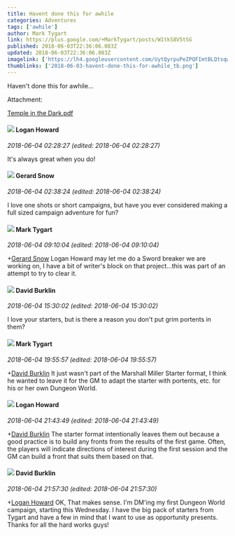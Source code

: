 ```yaml
---
title: Havent done this for awhile
categories: Adventures
tags: ['awhile']
author: Mark Tygart
link: https://plus.google.com/+MarkTygart/posts/W1tkS8V5tSG
published: 2018-06-03T22:36:06.083Z
updated: 2018-06-03T22:36:06.083Z
imagelink: ['https://lh4.googleusercontent.com/UytQyrpuPeZPQFImtBLQtsqwnDLhh5mdgjf_QzwT6V053ZjqRzC8cK2l46o=w1200-h630-p']
thumblinks: ['2018-06-03-havent-done-this-for-awhile_tb.png']
---
```


Haven&#39;t done this for awhile...


Attachment:

<a href='https://drive.google.com/open?id=16_mvyeHaIbADQSZv_oEVN18KlZTBjF3S'>Temple in the Dark.pdf</a>


<div id='comment z13mz1xycxaruzj5h04cf1vyvlfix1rhfds'>
  <h4><img src='{{site.baseurl}}//images/avatars/117938653641565340771_photo.jpg'> Logan Howard</h4>
      <p><cite>2018-06-04 02:28:27 (edited: 2018-06-04 02:28:27)</cite></p>
        <p>It&#39;s always great when you do!</p>
</div>
        

<div id='comment z13mz1xycxaruzj5h04cf1vyvlfix1rhfds'>
  <h4><img src='{{site.baseurl}}//images/avatars/112861727035740900905_photo.jpg'> Gerard Snow</h4>
      <p><cite>2018-06-04 02:38:24 (edited: 2018-06-04 02:38:24)</cite></p>
        <p>I love one shots or short campaigns, but have you ever considered making a full sized campaign adventure for fun?</p>
</div>
        

<div id='comment z13mz1xycxaruzj5h04cf1vyvlfix1rhfds'>
  <h4><img src='{{site.baseurl}}//images/avatars/118088719859349999400_photo.jpg'> Mark Tygart</h4>
      <p><cite>2018-06-04 09:10:04 (edited: 2018-06-04 09:10:04)</cite></p>
        <p><span class="proflinkWrapper"><span class="proflinkPrefix">+</span><a class="proflink" href="https://plus.google.com/112861727035740900905" oid="112861727035740900905">Gerard Snow</a></span> Logan Howard may let me do a Sword breaker we are working on, I have a bit of writer&#39;s block on that project...this was part of an attempt to try to clear it.</p>
</div>
        

<div id='comment z13mz1xycxaruzj5h04cf1vyvlfix1rhfds'>
  <h4><img src='{{site.baseurl}}//images/avatars/109060542156271060750_photo.jpg'> David Burklin</h4>
      <p><cite>2018-06-04 15:30:02 (edited: 2018-06-04 15:30:02)</cite></p>
        <p>I love your starters, but is there a reason you don&#39;t put grim portents in them?<br /></p>
</div>
        

<div id='comment z13mz1xycxaruzj5h04cf1vyvlfix1rhfds'>
  <h4><img src='{{site.baseurl}}//images/avatars/118088719859349999400_photo.jpg'> Mark Tygart</h4>
      <p><cite>2018-06-04 19:55:57 (edited: 2018-06-04 19:55:57)</cite></p>
        <p><span class="proflinkWrapper"><span class="proflinkPrefix">+</span><a class="proflink" href="https://plus.google.com/109060542156271060750" oid="109060542156271060750">David Burklin</a></span> It just wasn&#39;t part of the Marshall Miller Starter format, I think he wanted to leave it for the GM to adapt the starter with portents, etc. for his or her own Dungeon World.</p>
</div>
        

<div id='comment z13mz1xycxaruzj5h04cf1vyvlfix1rhfds'>
  <h4><img src='{{site.baseurl}}//images/avatars/117938653641565340771_photo.jpg'> Logan Howard</h4>
      <p><cite>2018-06-04 21:43:49 (edited: 2018-06-04 21:43:49)</cite></p>
        <p><span class="proflinkWrapper"><span class="proflinkPrefix">+</span><a class="proflink" href="https://plus.google.com/109060542156271060750" oid="109060542156271060750">David Burklin</a></span> The starter format intentionally leaves them out because a good practice is to build any fronts from the results of the first game. Often, the players will indicate directions of interest during the first session and the GM can build a front that suits them based on that.</p>
</div>
        

<div id='comment z13mz1xycxaruzj5h04cf1vyvlfix1rhfds'>
  <h4><img src='{{site.baseurl}}//images/avatars/109060542156271060750_photo.jpg'> David Burklin</h4>
      <p><cite>2018-06-04 21:57:30 (edited: 2018-06-04 21:57:30)</cite></p>
        <p><span class="proflinkWrapper"><span class="proflinkPrefix">+</span><a class="proflink" href="https://plus.google.com/117938653641565340771" oid="117938653641565340771">Logan Howard</a></span> OK, That makes sense. I&#39;m DM&#39;ing my first Dungeon World campaign, starting this Wednesday. I have the big pack of starters from Tygart and have a few in mind that I want to use as opportunity presents. Thanks for all the hard works guys!</p>
</div>
        